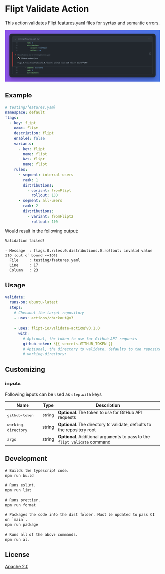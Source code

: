 # Flipt Validate Action

This action validates Flipt [features.yaml](https://www.flipt.io/docs/experimental/filesystem-backends#defining-flag-state) files for syntax and semantic errors.

![Validate](./.github/images/action.png)

## Example

```yaml
# testing/features.yaml
namespace: default
flags:
  - key: flipt
    name: flipt
    description: flipt
    enabled: false
    variants:
      - key: flipt
        name: flipt
      - key: flipt
        name: flipt
    rules:
      - segment: internal-users
        rank: 1
        distributions:
          - variant: fromFlipt
            rollout: 110
      - segment: all-users
        rank: 2
        distributions:
          - variant: fromFlipt2
            rollout: 100
```

Would result in the following output:

```console
Validation failed!

- Message  : flags.0.rules.0.distributions.0.rollout: invalid value 110 (out of bound <=100)
  File     : testing/features.yaml
  Line     : 17
  Column   : 23
```

## Usage

```yaml
validate:
  runs-on: ubuntu-latest
  steps:
    # Checkout the target repository
    - uses: actions/checkout@v3

    - uses: flipt-io/validate-action@v0.1.0
      with:
        # Optional, the token to use for GitHub API requests
        github-token: ${{ secrets.GITHUB_TOKEN }}
        # Optional, the directory to validate, defaults to the repository root
        # working-directory:
```

## Customizing

### inputs

Following inputs can be used as `step.with` keys

| Name                | Type   | Description                                                                |
| ------------------- | ------ | -------------------------------------------------------------------------- |
| `github-token`      | string | **Optional**. The token to use for GitHub API requests                     |
| `working-directory` | string | **Optional**. The directory to validate, defaults to the repository root   |
| `args`              | string | **Optional**. Additional arguments to pass to the `flipt validate` command |

## Development

```
# Builds the typescript code.
npm run build

# Runs eslint.
npm run lint

# Runs prettier.
npm run format

# Packages the code into the dist folder. Must be updated to pass CI on `main`.
npm run package

# Runs all of the above commands.
npm run all
```

## License

[Apache 2.0](LICENSE)
